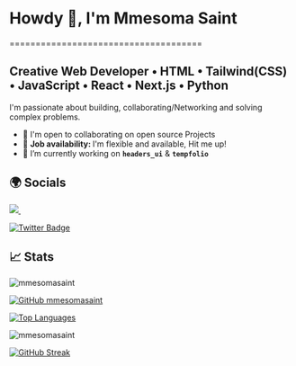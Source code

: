# Howdy 👋, I'm Mmesoma Saint
=====================================

## Creative Web Developer • HTML • Tailwind(CSS) • JavaScript • React • Next.js • Python
I'm passionate about building, collaborating/Networking and solving complex problems.

* 🤝  I'm open to collaborating on open source Projects
* 💼 <b> Job availability: </b> I'm flexible and available, Hit me up!
* 🔭 I’m currently working on **`headers_ui`** & **`tempfolio`**

## 🌍 Socials 
<a href="https://wa.me/+2348157832809?text=Hello Saint." target="_blank">
  <img src="https://img.shields.io/badge/WHATSAPP-%2325D366.svg?&style=for-the-badge&logo=whatsapp&logoColor=white" />
</a>&nbsp;&nbsp;

[![Twitter Badge](https://img.shields.io/badge/-@saint_somso-1ca0f1?style=flat&labelColor=1ca0f1&logo=twitter&logoColor=white)](https://twitter.com/saint_somso)

## 📈 Stats  
  <img src="https://komarev.com/ghpvc/?username=mmesomasaint" alt="mmesomasaint" />
  
  [![GitHub mmesomasaint](https://img.shields.io/github/followers/mmesomasaint?label=Follow%20me&style=flat)](https://github.com/mmesomasaint)
 
  [![Top Languages](https://github-readme-stats.vercel.app/api/top-langs/?username=mmesomasaint&layout=compact&theme=solarized-dark&hide_border=true)](https://github.com/mmesomasaint/)
  
 <img src="https://github-readme-stats.vercel.app/api?username=mmesomasaint&show_icons=true&theme=solarized-dark&hide_border=true" alt="mmesomasaint" />

 [![GitHub Streak](http://github-readme-streak-stats.herokuapp.com?user=mmesomasaint&show_icons=true&theme=solarized-dark&hide_border=true&date_format=M%20j%5B%2C%20Y%5D)](https://git.io/streak-stats)
<!--
**devBayo/devBayo** is a ✨ _special_ ✨ repository because its `README.md` (this file) appears on your GitHub profile.

Here are some ideas to get you started:

- 🔭 I’m currently working on ...
- 🌱 I’m currently learning ...
- 👯 I’m looking to collaborate on ...
- 🤔 I’m looking for help with ...
- 💬 Ask me about ...
- 📫 How to reach me: ...
- 😄 Pronouns: ...
- ⚡ Fun fact: ...
-->
